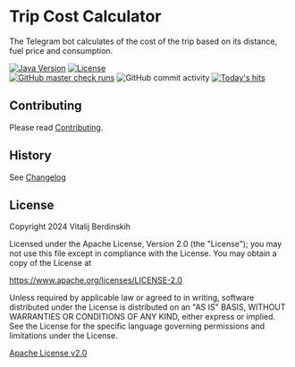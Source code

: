 # Trip Cost Calculator

The Telegram bot calculates of the cost of the trip based on its distance, fuel price and consumption.

[![Java Version][java-version]][jdk-download]
[![License][apache-licence]][apache-licence-link]  
[![GitHub master check runs][github-master-check-runs]][github-master-check-runs-link]
![GitHub commit activity][github-commit-activity]
[![Today's hits][today-hits]][today-hits-link]

## Contributing

Please read [Contributing](contributing.md).

## History

See [Changelog](changelog.md)

## License

Copyright 2024 Vitalij Berdinskih

Licensed under the Apache License, Version 2.0 (the "License");
you may not use this file except in compliance with the License.
You may obtain a copy of the License at

<https://www.apache.org/licenses/LICENSE-2.0>

Unless required by applicable law or agreed to in writing, software
distributed under the License is distributed on an "AS IS" BASIS,
WITHOUT WARRANTIES OR CONDITIONS OF ANY KIND, either express or implied.
See the License for the specific language governing permissions and
limitations under the License.

[Apache License v2.0](LICENSE)

[java-version]: https://img.shields.io/static/v1?label=Java&message=11&color=blue&logoColor=E23D28

[jdk-download]: https://www.oracle.com/java/technologies/downloads/#java11

[apache-licence]: https://img.shields.io/badge/license-Apache%202.0-blue.svg?style=flat

[apache-licence-link]: https://www.apache.org/licenses/LICENSE-2.0.html

[github-master-check-runs]: https://img.shields.io/github/check-runs/vitalijr2/tripcostbot/main

[github-master-check-runs-link]: https://github.com/vitalijr2/tripcostbot/actions?query=branch%main

[github-commit-activity]: https://img.shields.io/github/commit-activity/y/vitalijr2/tripcostbot

[today-hits]: https://hits.sh/github.com/vitalijr2/tripcostbot.svg?view=today-total&label=today's%20hits

[today-hits-link]: https://hits.sh/github.com/vitalijr2/tripcostbot/
